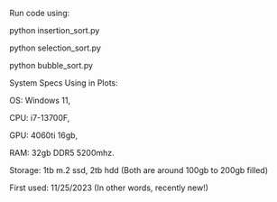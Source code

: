 Run code using:

python insertion_sort.py

python selection_sort.py

python bubble_sort.py

System Specs Using in Plots:

OS: Windows 11,

CPU: i7-13700F,

GPU: 4060ti 16gb,

RAM: 32gb DDR5 5200mhz.

Storage: 1tb m.2 ssd, 2tb hdd (Both are around 100gb to 200gb filled)

First used: 11/25/2023 (In other words, recently new!)
